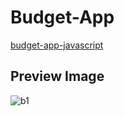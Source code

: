 # Budget-App

[budget-app-javascript](https://budget-planner-javascript.netlify.com/)

## Preview Image

![b1](https://user-images.githubusercontent.com/28485791/68675626-eda16c80-0560-11ea-91cd-7b4b74c5e315.jpg)
